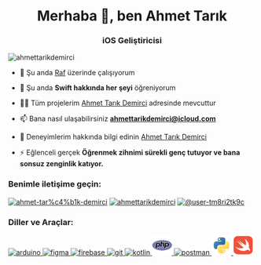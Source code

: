 <h1 align="center">Merhaba 👋, ben Ahmet Tarık</h1>
<h3 align="center">iOS Geliştiricisi</h3>

<p align="left"> <img src="https://komarev.com/ghpvc/?username=ahmettarikdemirci&label=Profile%20views&color=0e75b6&style=flat" alt="ahmettarikdemirci" /> </p>

- 🔭 Şu anda [Raf](https://github.com/mertgunay/raf-ios) üzerinde çalışıyorum

- 🌱 Şu anda **Swift hakkında her şeyi** öğreniyorum

- 👨‍💻 Tüm projelerim [Ahmet Tarık Demirci](https://ahmettarikdemirci.io/) adresinde mevcuttur

- 📫 Bana nasıl ulaşabilirsiniz **ahmettarikdemirci@icloud.com**

- 📄 Deneyimlerim hakkında bilgi edinin [Ahmet Tarık Demirci](https://ahmettarikdemirci.io/)

- ⚡ Eğlenceli gerçek **Öğrenmek zihnimi sürekli genç tutuyor ve bana sonsuz zenginlik katıyor.**

<h3 align="left">Benimle iletişime geçin:</h3>
<p align="left">
<a href="https://linkedin.com/in/ahmet-tar%c4%b1k-demirci" target="blank"><img align="center" src="https://raw.githubusercontent.com/rahuldkjain/github-profile-readme-generator/master/src/images/icons/Social/linked-in-alt.svg" alt="ahmet-tar%c4%b1k-demirci" height="30" width="40" /></a>
<a href="https://instagram.com/ahmettarikdemirci" target="blank"><img align="center" src="https://raw.githubusercontent.com/rahuldkjain/github-profile-readme-generator/master/src/images/icons/Social/instagram.svg" alt="ahmettarikdemirci" height="30" width="40" /></a>
<a href="https://www.youtube.com/@user-tm8ri2tk9c" target="blank"><img align="center" src="https://raw.githubusercontent.com/rahuldkjain/github-profile-readme-generator/master/src/images/icons/Social/youtube.svg" alt="@user-tm8ri2tk9c" height="30" width="40" /></a>
</p>

<h3 align="left">Diller ve Araçlar:</h3>
<p align="left"> <a href="https://www.arduino.cc/" target="_blank" rel="noreferrer"> <img src="https://cdn.worldvectorlogo.com/logos/arduino-1.svg" alt="arduino" width="40" height="40"/> </a> <a href="https://www.figma.com/" target="_blank" rel="noreferrer"> <img src="https://www.vectorlogo.zone/logos/figma/figma-icon.svg" alt="figma" width="40" height="40"/> </a> <a href="https://firebase.google.com/" target="_blank" rel="noreferrer"> <img src="https://www.vectorlogo.zone/logos/firebase/firebase-icon.svg" alt="firebase" genişlik="40" yükseklik="40"/> </a> <a href="https://git-scm.com/" target="_blank" rel="noreferrer"> <img src="https://www.vectorlogo.zone/logos/git-scm/git-scm-icon.svg" alt="git" genişlik="40" yükseklik="40"/> </a> <a href="https://kotlinlang.org" target="_blank" rel="noreferrer"> <img src="https://www.vectorlogo.zone/logos/kotlinlang/kotlinlang-icon.svg" alt="kotlin" genişlik="40" yükseklik="40"/> </a> <a href="https://www.php.net" target="_blank" rel="noreferrer"> <img src="https://raw.githubusercontent.com/devicons/devicon/master/icons/php/php-original.svg" alt="php" width="40" height="40"/> </a> <a href="https://postman.com" target="_blank" rel="noreferrer"> <img src="https://www.vectorlogo.zone/logos/getpostman/getpostman-icon.svg" alt="postman" width="40" height="40"/> </a> <a href="https://www.python.org" target="_blank" rel="noreferrer"> <img src="https://raw.githubusercontent.com/devicons/devicon/master/icons/python/python-original.svg" alt="python" width="40" height="40"/> </a> <a href="https://developer.apple.com/swift/" target="_blank" rel="noreferrer"> <img src="https://raw.githubusercontent.com/devicons/devicon/master/icons/swift/swift-original.svg" alt="swift" width="40" height="40"/> </a> </p>


